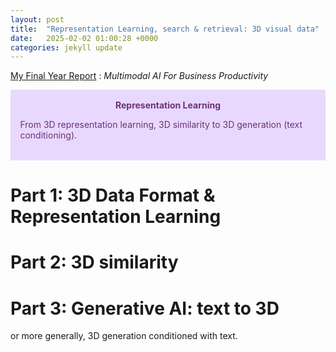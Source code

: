 ```yaml
---
layout: post
title:  "Representation Learning, search & retrieval: 3D visual data"
date:   2025-02-02 01:00:28 +0000
categories: jekyll update
---
```

[My Final Year Report](../pfe.pdf) : *Multimodal AI For Business
Productivity*

<div class="warning" style='padding:0.1em; background-color:#E9D8FD; color:#69337A'>
<span>
<p style='margin-top:1em; text-align:center'>
<b>Representation Learning</b></p>
<p style='margin-left:1em;'>
From 3D representation learning, 3D similarity to 3D generation (text conditioning).<br><br></p>
</div>

# Part 1: 3D Data Format & Representation Learning

# Part 2: 3D similarity 

# Part 3: Generative AI: text to 3D

or more generally, 3D generation conditioned with text.



